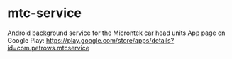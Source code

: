 mtc-service
===========

Android background service for the Microntek car head units
App page on Google Play: https://play.google.com/store/apps/details?id=com.petrows.mtcservice
